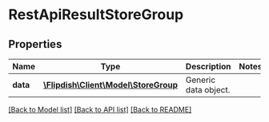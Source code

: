 # RestApiResultStoreGroup

## Properties
Name | Type | Description | Notes
------------ | ------------- | ------------- | -------------
**data** | [**\Flipdish\Client\Model\StoreGroup**](StoreGroup.md) | Generic data object. | 

[[Back to Model list]](../README.md#documentation-for-models) [[Back to API list]](../README.md#documentation-for-api-endpoints) [[Back to README]](../README.md)



